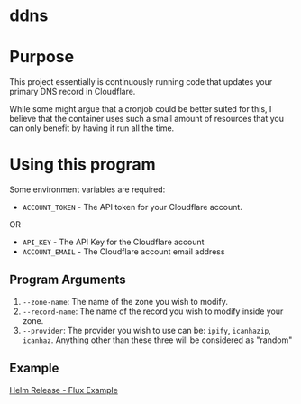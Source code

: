 # ddns

# Purpose

This project essentially is continuously running code that updates your primary DNS record in Cloudflare.

While some might argue that a cronjob could be better suited for this, I believe that the container uses such a small amount of resources
that you can only benefit by having it run all the time.

# Using this program

Some environment variables are required:

* `ACCOUNT_TOKEN` - The API token for your Cloudflare account.

OR

* `API_KEY` - The API Key for the Cloudflare account
* `ACCOUNT_EMAIL` - The Cloudflare account email address

## Program Arguments

1. `--zone-name`: The name of the zone you wish to modify.
2. `--record-name`: The name of the record you wish to modify inside your zone.
3. `--provider`: The provider you wish to use can be: `ipify`, `icanhazip`, `icanhaz`. Anything other than these three will be considered as "random"

## Example

[Helm Release - Flux Example](https://github.com/larivierec/home-cluster/blob/main/kubernetes/apps/networking/ddns/app/helm-release.yaml)